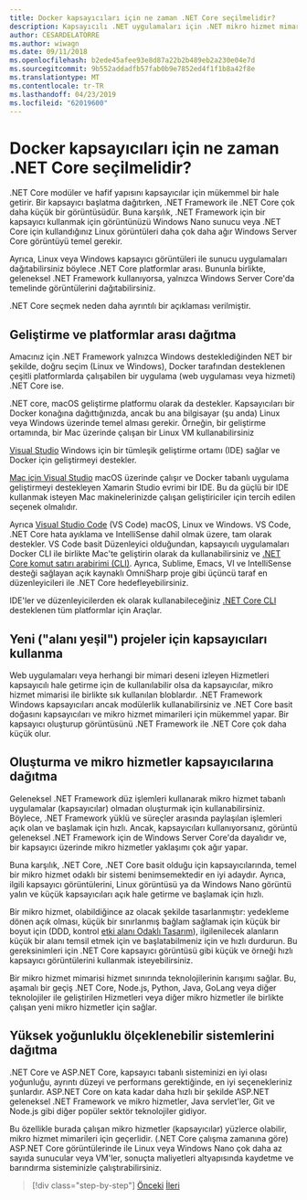 ```yaml
---
title: Docker kapsayıcıları için ne zaman .NET Core seçilmelidir?
description: Kapsayıcılı .NET uygulamaları için .NET mikro hizmet mimarisi | .NET Core için Docker kapsayıcıları ne zaman
author: CESARDELATORRE
ms.author: wiwagn
ms.date: 09/11/2018
ms.openlocfilehash: b2ede45afee93e8d87a22b2b489eb2a230e04e7d
ms.sourcegitcommit: 9b552addadfb57fab0b9e7852ed4f1f1b8a42f8e
ms.translationtype: MT
ms.contentlocale: tr-TR
ms.lasthandoff: 04/23/2019
ms.locfileid: "62019600"
---
```

# <a name="when-to-choose-net-core-for-docker-containers"></a>Docker kapsayıcıları için ne zaman .NET Core seçilmelidir?

.NET Core modüler ve hafif yapısını kapsayıcılar için mükemmel bir hale getirir. Bir kapsayıcı başlatma dağıtırken, .NET Framework ile .NET Core çok daha küçük bir görüntüsüdür. Buna karşılık, .NET Framework için bir kapsayıcı kullanmak için görüntünüzü Windows Nano sunucu veya .NET Core için kullandığınız Linux görüntüleri daha çok daha ağır Windows Server Core görüntüyü temel gerekir.

Ayrıca, Linux veya Windows kapsayıcı görüntüleri ile sunucu uygulamaları dağıtabilirsiniz böylece .NET Core platformlar arası. Bununla birlikte, geleneksel .NET Framework kullanıyorsa, yalnızca Windows Server Core'da temelinde görüntülerini dağıtabilirsiniz.

.NET Core seçmek neden daha ayrıntılı bir açıklaması verilmiştir.

## <a name="developing-and-deploying-cross-platform"></a>Geliştirme ve platformlar arası dağıtma

Amacınız için .NET Framework yalnızca Windows desteklediğinden NET bir şekilde, doğru seçim (Linux ve Windows), Docker tarafından desteklenen çeşitli platformlarda çalışabilen bir uygulama (web uygulaması veya hizmeti) .NET Core ise.

.NET core, macOS geliştirme platformu olarak da destekler. Kapsayıcıları bir Docker konağına dağıttığınızda, ancak bu ana bilgisayar (şu anda) Linux veya Windows üzerinde temel alması gerekir. Örneğin, bir geliştirme ortamında, bir Mac üzerinde çalışan bir Linux VM kullanabilirsiniz

[Visual Studio](https://www.visualstudio.com/vs/) Windows için bir tümleşik geliştirme ortamı (IDE) sağlar ve Docker için geliştirmeyi destekler.

[Mac için Visual Studio](https://www.visualstudio.com/vs/visual-studio-mac/) macOS üzerinde çalışır ve Docker tabanlı uygulama geliştirmeyi destekleyen Xamarin Studio evrimi bir IDE. Bu da güçlü bir IDE kullanmak isteyen Mac makinelerinizde çalışan geliştiriciler için tercih edilen seçenek olmalıdır.

Ayrıca [Visual Studio Code](https://code.visualstudio.com/) (VS Code) macOS, Linux ve Windows. VS Code, .NET Core hata ayıklama ve IntelliSense dahil olmak üzere, tam olarak destekler. VS Code basit Düzenleyici olduğundan, kapsayıcılı uygulamaları Docker CLI ile birlikte Mac'te geliştirin olarak da kullanabilirsiniz ve [.NET Core komut satırı arabirimi (CLI)](../../../core/tools/index.md). Ayrıca, Sublime, Emacs, VI ve IntelliSense desteği sağlayan açık kaynaklı OmniSharp proje gibi üçüncü taraf en düzenleyicileri ile .NET Core hedefleyebilirsiniz.

IDE'ler ve düzenleyicilerden ek olarak kullanabileceğiniz [.NET Core CLI](../../../core/tools/index.md) desteklenen tüm platformlar için Araçlar.

## <a name="using-containers-for-new-green-field-projects"></a>Yeni ("alanı yeşil") projeler için kapsayıcıları kullanma

Web uygulamaları veya herhangi bir mimari deseni izleyen Hizmetleri kapsayıcılı hale getirme için de kullanılabilir olsa da kapsayıcılar, mikro hizmet mimarisi ile birlikte sık kullanılan bloblardır. .NET Framework Windows kapsayıcıları ancak modülerlik kullanabilirsiniz ve .NET Core basit doğasını kapsayıcıları ve mikro hizmet mimarileri için mükemmel yapar. Bir kapsayıcı oluşturup görüntüsünü .NET Framework ile .NET Core çok daha küçük olur.

## <a name="creating-and-deploying-microservices-on-containers"></a>Oluşturma ve mikro hizmetler kapsayıcılarına dağıtma

Geleneksel .NET Framework düz işlemleri kullanarak mikro hizmet tabanlı uygulamalar (kapsayıcılar) olmadan oluşturmak için kullanabilirsiniz. Böylece, .NET Framework yüklü ve süreçler arasında paylaşılan işlemleri açık olan ve başlamak için hızlı. Ancak, kapsayıcıları kullanıyorsanız, görüntü geleneksel .NET Framework için de Windows Server Core'da dayalıdır ve, bir kapsayıcı üzerinde mikro hizmetler yaklaşımı çok ağır yapar.

Buna karşılık, .NET Core, .NET Core basit olduğu için kapsayıcılarında, temel bir mikro hizmet odaklı bir sistemi benimsemektedir en iyi adaydır. Ayrıca, ilgili kapsayıcı görüntülerini, Linux görüntüsü ya da Windows Nano görüntü yalın ve küçük kapsayıcıları açık hale getirme ve başlamak için hızlı.

Bir mikro hizmet, olabildiğince az olacak şekilde tasarlanmıştır: yedekleme dönen açık olması, küçük bir sınırlanmış bağlam sağlamak için küçük bir boyut için (DDD, kontrol [etki alanı Odaklı Tasarım](https://en.wikipedia.org/wiki/Domain-driven_design)), ilgilenilecek alanların küçük bir alanı temsil etmek için ve başlatabilmeniz için ve hızlı durdurun. Bu gereksinimleri için .NET Core kapsayıcı görüntüsü gibi küçük ve örneği hızlı kapsayıcı görüntülerini kullanmak isteyebilirsiniz.

Bir mikro hizmet mimarisi hizmet sınırında teknolojilerinin karışımı sağlar. Bu, aşamalı bir geçiş .NET Core, Node.js, Python, Java, GoLang veya diğer teknolojiler ile geliştirilen Hizmetleri veya diğer mikro hizmetler ile birlikte çalışan yeni mikro hizmetler için sağlar.

## <a name="deploying-high-density-in-scalable-systems"></a>Yüksek yoğunluklu ölçeklenebilir sistemlerini dağıtma

.NET Core ve ASP.NET Core, kapsayıcı tabanlı sisteminizi en iyi olası yoğunluğu, ayrıntı düzeyi ve performans gerektiğinde, en iyi seçenekleriniz şunlardır. ASP.NET Core on kata kadar daha hızlı bir şekilde ASP.NET geleneksel .NET Framework ve mikro hizmetler, Java servlet'ler, Git ve Node.js gibi diğer popüler sektör teknolojiler gidiyor.

Bu özellikle burada çalışan mikro hizmetler (kapsayıcılar) yüzlerce olabilir, mikro hizmet mimarileri için geçerlidir. (.NET Core çalışma zamanına göre) ASP.NET Core görüntülerinde ile Linux veya Windows Nano çok daha az sayıda sunucular veya VM'ler, sonuçta maliyetleri altyapısında kaydetme ve barındırma sisteminizle çalıştırabilirsiniz.

>[!div class="step-by-step"]
>[Önceki](general-guidance.md)
>[İleri](net-framework-container-scenarios.md)